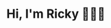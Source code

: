 # Hi, I'm Ricky 👋👨‍💻
<!--
**Therickysen08/Therickysen08** is a ✨ _special_ ✨ repository because its `README.md` (this file) appears on your GitHub profile.
